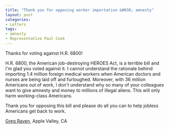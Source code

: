 ```yaml
---
title: "Thank you for opposing worker importation &#038; amnesty"
layout: post
categories:
- Letters
tags:
- amnesty
- Representative Paul Cook
---
```


Thanks for voting against H.R. 6800!

H.R. 6800, the American job-destroying HEROES Act, is a terrible bill and I'm glad you voted against it. I cannot understand the rationale behind importing 1.4 million foreign medical workers when American doctors and nurses are being laid off and furloughed. Moreover, with 36 million Americans out of work, I don't understand why so many of your colleagues want to give amnesty and money to millions of illegal aliens. This will only harm working-class Americans.

Thank you for opposing this bill and please do all you can to help jobless Americans get back to work.

[Greg Raven](https://www.gregraven.org/), Apple Valley, CA